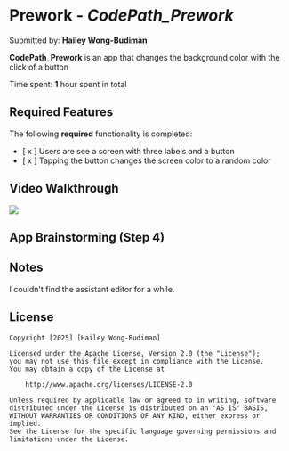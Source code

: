 # Prework - *CodePath_Prework*

Submitted by: **Hailey Wong-Budiman**

**CodePath_Prework** is an app that changes the background color with the click of a button

Time spent: **1** hour spent in total

## Required Features

The following **required** functionality is completed:

- [ x ] Users are see a screen with three labels and a button
- [ x ] Tapping the button changes the screen color to a random color
 
## Video Walkthrough

<div>
    <a href="https://www.loom.com/share/9089e478391741d98fc0ab17ae6f30ef">
    </a>
    <a href="https://www.loom.com/share/9089e478391741d98fc0ab17ae6f30ef">
      <img style="max-width:300px;" src="https://cdn.loom.com/sessions/thumbnails/9089e478391741d98fc0ab17ae6f30ef-d5079689aa8664af-full-play.gif">
    </a>
</div>

## App Brainstorming (Step 4)

## Notes

I couldn't find the assistant editor for a while.

## License

    Copyright [2025] [Hailey Wong-Budiman]

    Licensed under the Apache License, Version 2.0 (the "License");
    you may not use this file except in compliance with the License.
    You may obtain a copy of the License at

        http://www.apache.org/licenses/LICENSE-2.0

    Unless required by applicable law or agreed to in writing, software
    distributed under the License is distributed on an "AS IS" BASIS,
    WITHOUT WARRANTIES OR CONDITIONS OF ANY KIND, either express or implied.
    See the License for the specific language governing permissions and
    limitations under the License.
